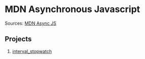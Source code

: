 # MDN Asynchronous Javascript
Sources: [MDN Async JS](https://developer.mozilla.org/en-US/docs/Learn/JavaScript/Asynchronous)

## Projects
1. [interval_stopwatch](https://developer.mozilla.org/en-US/docs/Learn/JavaScript/Asynchronous/Timeouts_and_intervals#setinterval)
